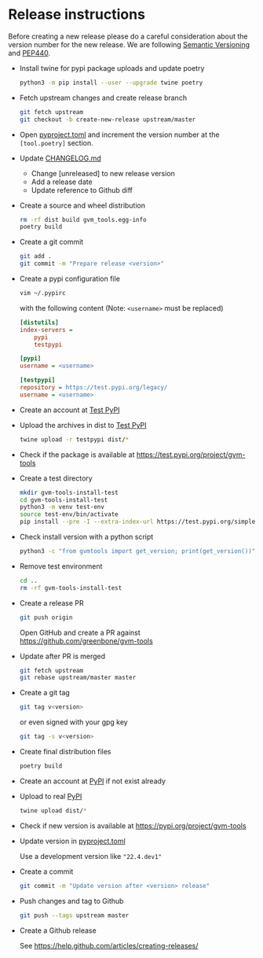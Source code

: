 # Release instructions

Before creating a new release please do a careful consideration about the
version number for the new release. We are following [Semantic Versioning](https://semver.org/)
and [PEP440](https://www.python.org/dev/peps/pep-0440/).

* Install twine for pypi package uploads and update poetry

  ```sh
  python3 -m pip install --user --upgrade twine poetry
  ```

* Fetch upstream changes and create release branch

  ```sh
  git fetch upstream
  git checkout -b create-new-release upstream/master
  ```

* Open [pyproject.toml](https://github.com/greenbone/gvm-tools/blob/master/pyproject.toml)
  and increment the version number at the `[tool.poetry]` section.

* Update [CHANGELOG.md](https://github.com/greenbone/gvm-tools/blob/master/CHANGELOG.md)
  * Change [unreleased] to new release version
  * Add a release date
  * Update reference to Github diff

* Create a source and wheel distribution

  ```sh
  rm -rf dist build gvm_tools.egg-info
  poetry build
  ```

* Create a git commit

  ```sh
  git add .
  git commit -m "Prepare release <version>"
  ```

* Create a pypi configuration file

  ```sh
  vim ~/.pypirc
  ```

  with the following content (Note: `<username>` must be replaced)

  ```ini
  [distutils]
  index-servers =
      pypi
      testpypi

  [pypi]
  username = <username>

  [testpypi]
  repository = https://test.pypi.org/legacy/
  username = <username>

* Create an account at [Test PyPI](https://packaging.python.org/guides/using-testpypi/)

* Upload the archives in dist to [Test PyPI](https://test.pypi.org/)

  ```sh
  twine upload -r testpypi dist/*
  ```

* Check if the package is available at https://test.pypi.org/project/gvm-tools

* Create a test directory

  ```sh
  mkdir gvm-tools-install-test
  cd gvm-tools-install-test
  python3 -m venv test-env 
  source test-env/bin/activate
  pip install --pre -I --extra-index-url https://test.pypi.org/simple/ gvm-tools
  ```

* Check install version with a python script

  ```sh
  python3 -c "from gvmtools import get_version; print(get_version())"
  ```

* Remove test environment

  ```sh
  cd ..
  rm -rf gvm-tools-install-test
  ```

* Create a release PR

  ```sh
  git push origin
  ```
  Open GitHub and create a PR against https://github.com/greenbone/gvm-tools

* Update after PR is merged

  ```sh
  git fetch upstream
  git rebase upstream/master master
  ```

* Create a git tag

  ```sh
  git tag v<version>
  ```

  or even signed with your gpg key

  ```sh
  git tag -s v<version>
  ```
* Create final distribution files

  ```sh
  poetry build
  ```

* Create an account at [PyPI](https://pypi.org/) if not exist already

* Upload to real [PyPI](https://pypi.org/)

  ```sh
  twine upload dist/*
  ```

* Check if new version is available at https://pypi.org/project/gvm-tools


* Update version in [pyproject.toml](https://github.com/greenbone/gvm-tools/blob/master/pyproject.toml)

  Use a development version like `"22.4.dev1"`

* Create a commit

  ```sh
  git commit -m "Update version after <version> release"
  ```

* Push changes and tag to Github

  ```sh
  git push --tags upstream master
  ```

* Create a Github release

  See https://help.github.com/articles/creating-releases/

